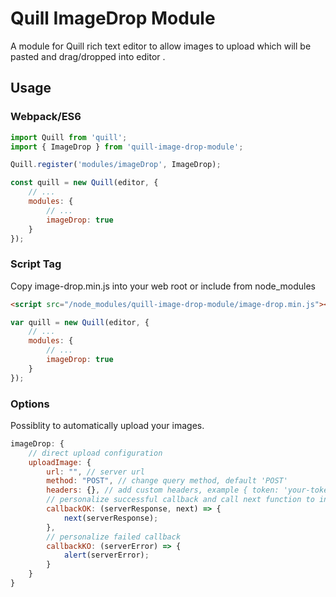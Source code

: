 # Quill ImageDrop Module

A module for Quill rich text editor to allow images to upload which will be pasted and drag/dropped into editor .

## Usage

### Webpack/ES6

```javascript
import Quill from 'quill';
import { ImageDrop } from 'quill-image-drop-module';

Quill.register('modules/imageDrop', ImageDrop);

const quill = new Quill(editor, {
    // ...
    modules: {
        // ...
        imageDrop: true
    }
});
```

### Script Tag

Copy image-drop.min.js into your web root or include from node_modules

```html
<script src="/node_modules/quill-image-drop-module/image-drop.min.js"></script>
```

```javascript
var quill = new Quill(editor, {
    // ...
    modules: {
        // ...
        imageDrop: true
    }
});
```

### Options
Possiblity to automatically upload your images.

```javascript
imageDrop: {
    // direct upload configuration
    uploadImage: {
        url: "", // server url
        method: "POST", // change query method, default 'POST' 
        headers: {}, // add custom headers, example { token: 'your-token'}
        // personalize successful callback and call next function to insert new url to the editor
        callbackOK: (serverResponse, next) => {
            next(serverResponse);   
        },
        // personalize failed callback
        callbackKO: (serverError) => {
            alert(serverError);
        }
    }
} 
```
